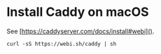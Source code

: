 # Install Caddy on macOS

See [https://caddyserver.com/docs/install#webi]().

```shell
curl -sS https://webi.sh/caddy | sh
```